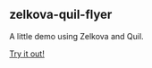 ## zelkova-quil-flyer

A little demo using Zelkova and Quil.

[Try it out!](http://jamesmacaulay.github.io/zelkova-quil-flyer/resources/public/index.html)
